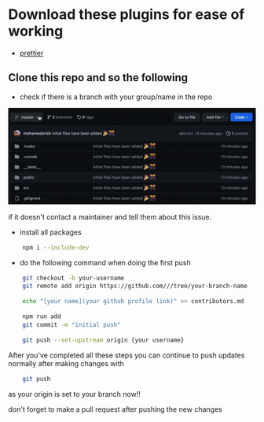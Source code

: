 # Download these plugins for ease of working

- [prettier](https://marketplace.visualstudio.com/items?itemName=esbenp.prettier-vscode)

## Clone this repo and so the following

- check if there is a branch with your group/name in the repo

![image showing how to check if branch exists](./markdown-assets/branch.gif)

if it doesn't contact a maintainer and tell them about this issue.

- install all packages

```sh
    npm i --include-dev
```

- do the following command when doing the first push

```sh
    git checkout -b your-username
    git remote add origin https://github.com///tree/your-branch-name
```

```sh
    echo "[your name](your github profile link)" >> contributors.md
```

```sh
    npm run add
    git commit -m "initial push"
```

```sh
    git push --set-upstream origin {your username}
```

After you've completed all these steps you can continue to push updates normally after making changes with

```sh
    git push
```

as your origin is set to your branch now!!

don't forget to make a pull request after pushing the new changes
